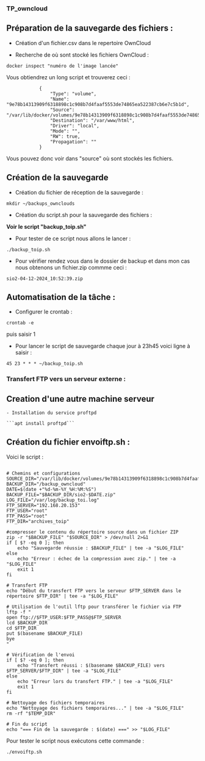 ### TP_owncloud

## Préparation de la sauvegarde des fichiers :

- Création d'un fichier.csv dans le repertoire OwnCloud

- Recherche de où sont stocké les fichiers OwnCloud :

```docker inspect "numéro de l'image lancée"```

Vous obtiendrez un long script et trouverez ceci :
```"Mounts": [
            {
                "Type": "volume",
                "Name": "9e78b14313909f6318898c1c908b7d4faaf5553de74865ea522387cb6e7c5b1d",
                "Source": "/var/lib/docker/volumes/9e78b14313909f6318898c1c908b7d4faaf5553de74865ea522387cb6e7c5b1d/_data",
                "Destination": "/var/www/html",
                "Driver": "local",
                "Mode": "",
                "RW": true,
                "Propagation": ""
            }
```
Vous pouvez donc voir dans "source" où sont stockés les fichiers.


## Création de la sauvegarde

- Création du fichier de réception de la sauvegarde :

```mkdir ~/backups_ownclouds```

- Création du script.sh pour la sauvegarde des fichiers :

**Voir le script "backup_toip.sh"**

- Pour tester de ce script nous allons le lancer :

```./backup_toip.sh```

- Pour vérifier rendez vous dans le dossier de backup et dans mon cas nous obtenons un fichier.zip commme ceci :

```sio2-04-12-2024_10:52:39.zip```


## Automatisation de la tâche :

- Configurer le crontab :

```crontab -e``` 

puis saisir 1

- Pour lancer le script de sauvegarde chaque jour à 23h45 voici ligne à saisir :

```45 23 * * * ~/backup_toip.sh```

### Transfert FTP vers un serveur externe :

## Creation d'une autre machine serveur
	- Installation du service proftpd
    
    ```apt install proftpd```

## Création du fichier envoiftp.sh :

Voici le script :

```#!/bin/bash

# Chemins et configurations
SOURCE_DIR="/var/lib/docker/volumes/9e78b14313909f6318898c1c908b7d4faaf5553de74865ea522387cb6e7c5b1d/_data/data/max/files/toip"
BACKUP_DIR="/backup_owncloud"
DATE=$(date +"%d-%m-%Y_%H:%M:%S")
BACKUP_FILE="$BACKUP_DIR/sio2-$DATE.zip"
LOG_FILE="/var/log/backup_toi.log"
FTP_SERVER="192.168.20.153"
FTP_USER="root"
FTP_PASS="root"
FTP_DIR="archives_toip"

#compresser le contenu du répertoire source dans un fichier ZIP
zip -r "$BACKUP_FILE" "$SOURCE_DIR" > /dev/null 2>&1
if [ $? -eq 0 ]; then
    echo "Sauvegarde réussie : $BACKUP_FILE" | tee -a "$LOG_FILE"
else
    echo "Erreur : échec de la compression avec zip." | tee -a "$LOG_FILE"
    exit 1
fi

# Transfert FTP
echo "Début du transfert FTP vers le serveur $FTP_SERVER dans le répertoire $FTP_DIR" | tee -a "$LOG_FILE"

# Utilisation de l'outil lftp pour transférer le fichier via FTP
lftp -f "
open ftp://$FTP_USER:$FTP_PASS@$FTP_SERVER
lcd $BACKUP_DIR
cd $FTP_DIR
put $(basename $BACKUP_FILE)
bye
"

# Vérification de l'envoi
if [ $? -eq 0 ]; then
    echo "Transfert réussi : $(basename $BACKUP_FILE) vers $FTP_SERVER/$FTP_DIR" | tee -a "$LOG_FILE"
else
    echo "Erreur lors du transfert FTP." | tee -a "$LOG_FILE"
    exit 1
fi

# Nettoyage des fichiers temporaires
echo "Nettoyage des fichiers temporaires..." | tee -a "$LOG_FILE"
rm -rf "$TEMP_DIR"

# Fin du script
echo "=== Fin de la sauvegarde : $(date) ===" >> "$LOG_FILE"

```

Pour tester le script nous exécutons cette commande :

```./envoiftp.sh```


